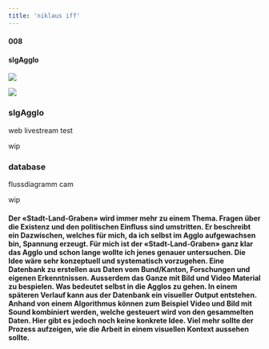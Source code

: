 ```yaml
---
title: 'niklaus iff'
---
```

<!-- number//title -->
<div class="work-col1">

#### 008

#### slgAgglo

</div>

<!-- images -->
<div class="work-col2-3">
<div class="work-col2">

![](/images/slg02.png)

![](/images/slg01.jpg)

</div>

<!-- image info -->
<!-- if video double div -->
<div class="work-col3">
<div>

### slgAgglo

web livestream test

wip

</div>
<div>

### database

flussdiagramm cam

wip

</div>
</div>
</div>

<!-- links -->
<div class="work-col4">

<!-- <a class="work-links" href="https://doc.niklausiff.ch/" target="_blank">doc</a> -->

<!-- <a class="work-links" href="https://github.com/nikischwdrtr/noindex" target="_blank">github</a> -->

</div>

<!-- text -->

#### Der «Stadt-Land-Graben» wird immer mehr zu einem Thema. Fragen über die Existenz und den politischen Einfluss sind umstritten. Er beschreibt ein Dazwischen, welches für mich, da ich selbst im Agglo aufgewachsen bin, Spannung erzeugt. Für mich ist der «Stadt-Land-Graben» ganz klar das Agglo und schon lange wollte ich jenes genauer untersuchen. Die Idee wäre sehr konzeptuell und systematisch vorzugehen. Eine Datenbank zu erstellen aus Daten vom Bund/Kanton, Forschungen und eigenen Erkenntnissen. Ausserdem das Ganze mit Bild und Video Material zu bespielen. Was bedeutet selbst in die Agglos zu gehen. In einem späteren Verlauf kann aus der Datenbank ein visueller Output entstehen. Anhand von einem Algorithmus können zum Beispiel Video und Bild mit Sound kombiniert werden, welche gesteuert wird von den gesammelten Daten. Hier gibt es jedoch noch keine konkrete Idee. Viel mehr sollte der Prozess aufzeigen, wie die Arbeit in einem visuellen Kontext aussehen sollte.